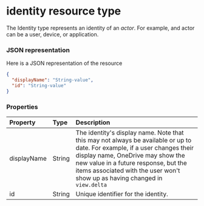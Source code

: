# identity resource type

The Identity type represents an identity of an _actor_. For example, and actor can be a user, device, or application.  

### JSON representation

Here is a JSON representation of the resource

<!-- {
  "blockType": "resource",
  "optionalProperties": [

  ],
  "@odata.type": "microsoft.graph.identity"
}-->

```json
{
  "displayName": "String-value",
  "id": "String-value"
}

```
### Properties
| Property	   | Type	|Description|
|:---------------|:--------|:----------|
|displayName|String|The identity's display name. Note that this may not always be available or up to date. For example, if a user changes their display name, OneDrive may show the new value in a future response, but the items associated with the user won't show up as having changed in `view.delta`|
|id|String|Unique identifier for the identity.|

<!-- uuid: e91d4a35-c7c9-473d-8fe1-0a6a7e2e81e5
2015-10-19 10:04:34 UTC -->
<!-- {
  "type": "#page.annotation",
  "description": "identity resource",
  "keywords": "",
  "section": "documentation",
  "tocPath": ""
}-->